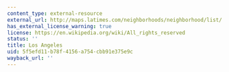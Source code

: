 ```yaml
---
content_type: external-resource
external_url: http://maps.latimes.com/neighborhoods/neighborhood/list/
has_external_license_warning: true
license: https://en.wikipedia.org/wiki/All_rights_reserved
status: ''
title: Los Angeles
uid: 5f5efd11-b78f-4156-a754-cbb91e375e9c
wayback_url: ''
---
```

